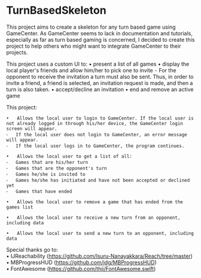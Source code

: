 # TurnBasedSkeleton

This project aims to create a skeleton for any turn based game using GameCenter.
As GameCenter seems to lack in documentation and tutorials, especially as far as turn based gaming is concerned, I decided to create this project to help others who might want to integrate GameCenter to their projects.

This project uses a custom UI to:
	•	present a list of all games
	•	display the local player's friends and allow him/her to pick one to invite
	  ⁃	For the opponent to receive the invitation a turn must also be sent. Thus, in order to invite a friend, a friend is selected, an invitation request is made, and then a turn is also taken.
	•	accept/decline an invitation
	•	end and remove an active game

This project:

	•	Allows the local user to login to GameCenter. If the local user is not already logged in through his/her device, the GameCenter login screen will appear.
  	⁃	If the local user does not login to GameCenter, an error message will appear.
  	⁃	If the local user logs in to GameCenter, the program continues.

	•	Allows the local user to get a list of all:
  	⁃	Games that are his/her turn
  	⁃	Games that are the opponent's turn
  	⁃	Games he/she is invited to
  	⁃	Games he/she has initiated and have not been accepted or declined yet
  	⁃	Games that have ended

	•	Allows the local user to remove a game that has ended from the games list

	•	Allows the local user to receive a new turn from an opponent, including data

	•	Allows the local user to send a new turn to an opponent, including data

Special thanks go to:<br>
	•	IJReachability (https://github.com/Isuru-Nanayakkara/Reach/tree/master)<br>
	•	MBProgressHUD (https://github.com/jdg/MBProgressHUD)<br>
	•	FontAwesome (https://github.com/thii/FontAwesome.swift)<br>

